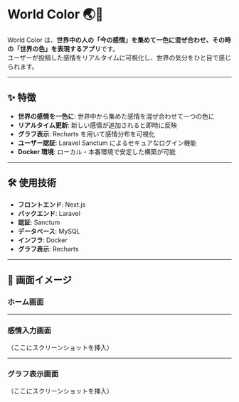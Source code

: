 # World Color 🌏🎨

World Color は、**世界中の人の「今の感情」を集めて一色に混ぜ合わせ、その時の「世界の色」を表現するアプリ**です。  
ユーザーが投稿した感情をリアルタイムに可視化し、世界の気分をひと目で感じられます。

---

## ✨ 特徴

- **世界の感情を一色に**: 世界中から集めた感情を混ぜ合わせて一つの色に
- **リアルタイム更新**: 新しい感情が追加されると即時に反映
- **グラフ表示**: Recharts を用いて感情分布を可視化
- **ユーザー認証**: Laravel Sanctum によるセキュアなログイン機能
- **Docker 環境**: ローカル・本番環境で安定した構築が可能

---

## 🛠 使用技術

- **フロントエンド**: Next.js
- **バックエンド**: Laravel
- **認証**: Sanctum
- **データベース**: MySQL
- **インフラ**: Docker
- **グラフ表示**: Recharts

---

## 📸 画面イメージ

### ホーム画面


---

### 感情入力画面
（ここにスクリーンショットを挿入）

---

### グラフ表示画面
（ここにスクリーンショットを挿入）




